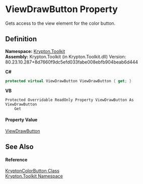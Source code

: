 # ViewDrawButton Property


Gets access to the view element for the color button.



## Definition
**Namespace:** <a href="79d2eac2-21f4-54ff-7552-b20c33c30600.md">Krypton.Toolkit</a>  
**Assembly:** Krypton.Toolkit (in Krypton.Toolkit.dll) Version: 80.23.10.287+8d7660f9dc5efd033fabe008ebfb904beab6d444

**C#**
``` C#
protected virtual ViewDrawButton ViewDrawButton { get; }
```
**VB**
``` VB
Protected Overridable ReadOnly Property ViewDrawButton As ViewDrawButton
	Get
```



#### Property Value
<a href="bdfd48bd-9f28-acc4-7e42-3a9b4952ce9e.md">ViewDrawButton</a>

## See Also


#### Reference
<a href="bd844049-9775-3e58-cfa6-b4936491133f.md">KryptonColorButton Class</a>  
<a href="79d2eac2-21f4-54ff-7552-b20c33c30600.md">Krypton.Toolkit Namespace</a>  
